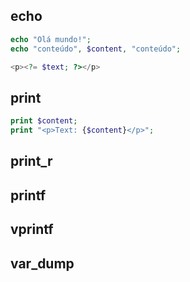 ## echo
```php
echo "Olá mundo!";
echo "conteúdo", $content, "conteúdo";
```

```php
<p><?= $text; ?></p>
```

## print
```php
print $content;
print "<p>Text: {$content}</p>";
```

## print_r


## printf

## vprintf

## var_dump
<!--stackedit_data:
eyJoaXN0b3J5IjpbMTM4Mjc1MDkyOSwtMTY2NTc1NjYwNl19
-->